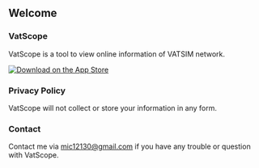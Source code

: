 ## Welcome

### VatScope

VatScope is a tool to view online information of VATSIM network.

[![Download on the App Store](https://developer.apple.com/app-store/marketing/guidelines/images/badge-download-on-the-app-store.svg)](https://itunes.apple.com/app/vatscope/id1303293807)

### Privacy Policy

VatScope will not collect or store your information in any form.

### Contact

Contact me via mic12130@gmail.com if you have any trouble or question with VatScope.
